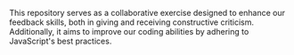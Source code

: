 This repository serves as a collaborative exercise designed to enhance our feedback skills, both in giving and receiving constructive criticism. Additionally, it aims to improve our coding abilities by adhering to JavaScript's best practices.

